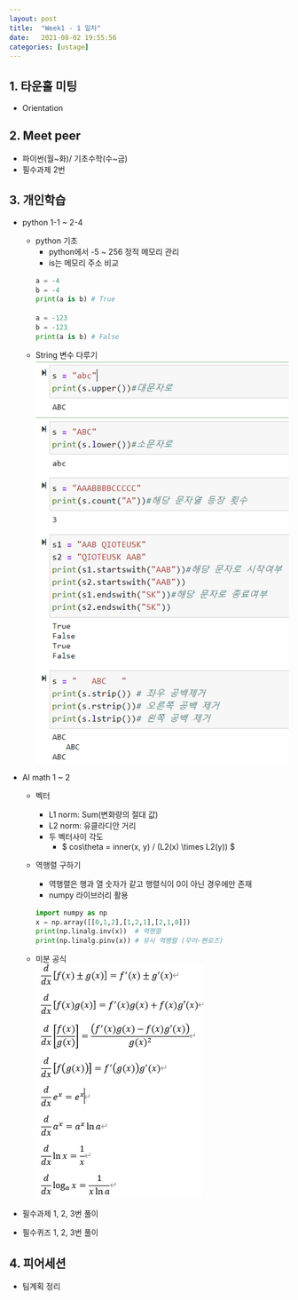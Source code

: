```yaml
---
layout: post
title:  "Week1 - 1 일차"
date:   2021-08-02 19:55:56
categories: [ustage]
---
```


## 1. 타운홀 미팅
 * Orientation 

## 2. Meet peer
 * 파이썬(월~화)/ 기초수학(수~금)
 * 필수과제 2번

## 3. 개인학습
 * python 1-1 ~ 2-4
    * python 기초
        * python에서 -5 ~ 256 정적 메모리 관리
        * is는 메모리 주소 비교
        ```python
        a = -4
        b = -4
        print(a is b) # True

        a = -123
        b = -123
        print(a is b) # False 
        ```
    * String 변수 다루기
    ![](/assets/image/day1_1.png)
 * AI math 1 ~ 2
    * 벡터
        * L1 norm: Sum(변화량의 절대 값)
        * L2 norm: 유클라디안 거리
        * 두 벡터사이 각도
            *  $ cos\theta = inner(x, y) / (L2(x) \times L2(y)) $
    * 역행렬 구하기
        * 역행렬은 행과 열 숫자가 같고 행렬식이 0이 아닌 경우에만 존재
        * numpy 라이브러리 활용

        ```python
        import numpy as np
        x = np.array([[0,1,2],[1,2,1],[2,1,0]])
        print(np.linalg.inv(x))  # 역행렬
        print(np.linalg.pinv(x)) # 유사 역행렬 (무어-펜로즈)
        ```
    * 미분 공식  
    ![](/assets/image/day1_2.png)

 * 필수과제 1, 2, 3번 풀이
 * 필수퀴즈 1, 2, 3번 풀이

## 4. 피어세션
 * 팀계획 정리
    